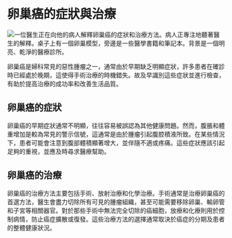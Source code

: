 # 卵巢癌的症狀與治療
![一位醫生正在向他的病人解釋卵巢癌的症狀和治療方法。病人正專注地聽著醫生的解釋。桌子上有一個卵巢模型，旁邊是一些醫學書籍和筆記本。背景是一個明亮、乾淨的醫療診所。](https://i.imgur.com/0tazMP0.jpeg)

卵巢癌是婦科常見的惡性腫瘤之一，通常由於早期缺乏明顯症狀，許多患者在確診時已經處於晚期，這使得手術治療的時機錯失。故及早識別這些症狀並進行檢查，有助於提高治療的成功率和改善生活品質。

## 卵巢癌的症狀

卵巢癌的早期症狀通常不明顯，往往容易被誤認為其他健康問題。然而，腹脹和體重增加是較為常見的警示信號，這通常是由於腫瘤引起腹腔積液所致。在某些情況下，患者可能會注意到腹部體積顯著增大，並伴隨不適或疼痛。這些症狀應該引起足夠的重視，並應及時尋求醫療幫助。

## 卵巢癌的治療

卵巢癌的治療方法主要包括手術、放射治療和化學治療。手術通常是治療卵巢癌的首選方法，醫生會盡力切除所有可見的腫瘤組織，甚至可能需要移除卵巢、輸卵管和子宮等相關器官。對於那些手術中無法完全切除的癌細胞，放療和化療則用於控制病情，防止癌症擴散或復發。這些治療方法的選擇通常取決於癌症的分期及患者的整體健康狀況。
